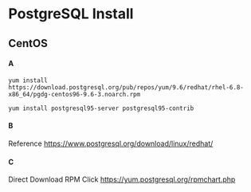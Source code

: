 # PostgreSQL Install


## CentOS

#### A
```
yum install https://download.postgresql.org/pub/repos/yum/9.6/redhat/rhel-6.8-x86_64/pgdg-centos96-9.6-3.noarch.rpm

yum install postgresql95-server postgresql95-contrib
```


#### B
Reference https://www.postgresql.org/download/linux/redhat/


#### C
Direct Download RPM
Click https://yum.postgresql.org/rpmchart.php
